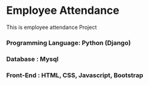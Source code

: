 # Employee Attendance
This is employee attendance Project
### Programming Language: Python (Django)
### Database : Mysql
### Front-End : HTML, CSS, Javascript, Bootstrap
